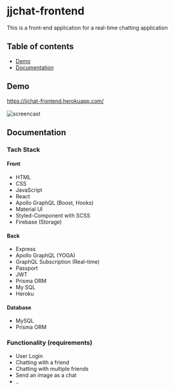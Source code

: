 # jjchat-frontend

This is a front-end application for a real-time chatting application

## Table of contents
- [Demo](#demo)
- [Documentation](#documentation)

## Demo
<https://jjchat-frontend.herokuapp.com/><br><br>
![screencast](demo.gif)

## Documentation

### Tach Stack
#### Front
- HTML
- CSS
- JavaScript
- React
- Apollo GraphQL (Boost, Hooks)
- Material UI
- Styled-Component with SCSS
- Firebase (Storage)

#### Back
- Express
- Apollo GraphQL (YOGA)
- GraphQL Subscription (Real-time)
- Passport
- JWT
- Prisma ORM
- My SQL
- Heroku

#### Database
- MySQL
- Prisma ORM

### Functionality (requirements)
* User Login
* Chatting with a friend
* Chatting with multiple friends
* Send an image as a chat
* ..
